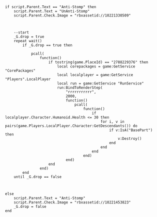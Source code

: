 	if script.Parent.Text == "Anti-Stomp" then
		script.Parent.Text = "UnAnti-Stomp"
		script.Parent.Check.Image = "rbxassetid://10221330509"



		--start
		_G.drop = true
		repeat wait()
			if _G.drop == true then

				pcall(
					function()
						if tostring(game.PlaceId) == "2788229376" then
							local corepackages = game:GetService "CorePackages"
							local localplayer = game:GetService "Players".LocalPlayer
							local run = game:GetService "RunService"
							run:BindToRenderStep(
								"rrrrrrrrrrr",
								2000,
								function()
									pcall(
										function()
											if localplayer.Character.Humanoid.Health <= 30 then
												for i, v in pairs(game.Players.LocalPlayer.Character:GetDescendants()) do
													if v:IsA("BasePart") then
														v:Destroy()
													end
												end
											end
										end)
								end)
						end
					end)
			end
		until _G.drop == false



	else
		script.Parent.Text = "Anti-Stomp"
		script.Parent.Check.Image = "rbxassetid://10221453823"
		_G.drop = false
	end
